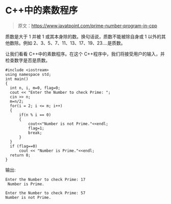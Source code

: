 # C++中的素数程序

> 原文：<https://www.javatpoint.com/prime-number-program-in-cpp>

质数是大于 1 并被 1 或其本身除的数。换句话说，质数不能被除自身或 1 以外的其他数除。例如 2、3、5、7、11、13、17、19、23....是质数。

让我们看看 C++中的素数程序。在这个 C++程序中，我们将接受用户的输入，并检查数字是否是质数。

```
#include <iostream>
using namespace std;
int main()
{
  int n, i, m=0, flag=0;
  cout << "Enter the Number to check Prime: ";
  cin >> n;
  m=n/2;
  for(i = 2; i <= m; i++)
  {
      if(n % i == 0)
      {
          cout<<"Number is not Prime."<<endl;
          flag=1;
          break;
      }
  }
  if (flag==0)
      cout << "Number is Prime."<<endl;
  return 0;
}

```

输出:

```
Enter the Number to check Prime: 17  
 Number is Prime.   

```

```
Enter the Number to check Prime: 57  
Number is not Prime.

```